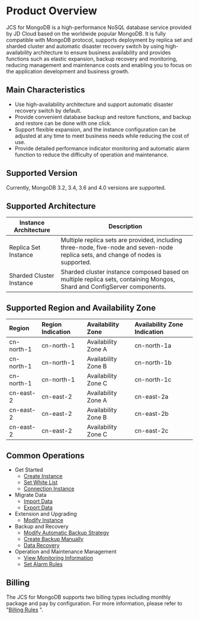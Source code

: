 # Product Overview


JCS for MongoDB is a high-performance NoSQL database service provided by JD Cloud based on the worldwide popular MongoDB. It is fully compatible with MongoDB protocol, supports deployment by replica set and sharded cluster and automatic disaster recovery switch by using high-availability architecture to ensure business availability and provides functions such as elastic expansion, backup recovery and monitoring, reducing management and maintenance costs and enabling you to focus on the application development and business growth.

## Main Characteristics

* Use high-availability architecture and support automatic disaster recovery switch by default.
* Provide convenient database backup and restore functions, and backup and restore can be done with one click.
* Support flexible expansion, and the instance configuration can be adjusted at any time to meet business needs while reducing the cost of use.
* Provide detailed performance indicator monitoring and automatic alarm function to reduce the difficulty of operation and maintenance.

## Supported Version

Currently, MongoDB 3.2, 3.4, 3.6 and 4.0 versions are supported.

## Supported Architecture

| Instance Architecture     | Description                                                         |
| ------------ | ------------------------------------------------------------ |
| Replica Set Instance   | Multiple replica sets are provided, including three-node, five-node and seven-node replica sets, and change of nodes is supported. |
| Sharded Cluster Instance | Sharded cluster instance composed based on multiple replica sets, containing Mongos, Shard and ConfigServer components. |

## Supported Region and Availability Zone

| Region      | Region Indication   | Availability Zone  | Availability Zone Indication  |
| :-------- | :--------- | :------ | :---------- |
| cn-north-1 | cn-north-1 | Availability Zone A | cn-north-1a |
| cn-north-1 | cn-north-1 | Availability Zone B | cn-north-1b |
| cn-north-1 | cn-north-1 | Availability Zone C | cn-north-1c |
| cn-east-2 | cn-east-2  | Availability Zone A | cn-east-2a  |
| cn-east-2 | cn-east-2  | Availability Zone B | cn-east-2b  |
| cn-east-2 | cn-east-2  | Availability Zone C | cn-east-2c  |

## Common Operations

- Get Started
  - [Create Instance](../Getting-Started/Create-Instance.md)
  - [Set White List](../Getting-Started/Set-Whitelist.md)
  - [Connection Instance](../Getting-Started/Connect-Instance.md)
- Migrate Data
  - [Import Data](../Getting-Started/Import-Data.md)
  - [Export Data](../Getting-Started/Export-Data.md)
- Extension and Upgrading
  - [Modify Instance](../Operation-Guide/Instance-Management/Modify-Instance-Spec.md)
- Backup and Recovery
  - [Modify Automatic Backup Strategy](../Operation-Guide/Backup/Modify-Backup-Policy.md)
  - [Create Backup Manually](../Operation-Guide/Backup/Create-Backup.md)
  - [Data Recovery](../Operation-Guide/Backup/Restore-Instance.md)
- Operation and Maintenance Management
  - [View Monitoring Information](../Operation-Guide/Monitoring/Monitoring.md)
  - [Set Alarm Rules](../Operation-Guide/Monitoring/Alarm-Rules.md)

## Billing

The JCS for MongoDB supports two billing types including monthly package and pay by configuration. For more information, please refer to "[Billing Rules](../Pricing/Billing-Rules.md) ".
